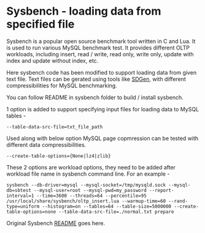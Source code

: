 Sysbench - loading data from specified file
====

Sysbench is a popular open source benchmark tool written in C and Lua. It is used to run various MySQL benchmark test. It provides different OLTP workloads, including insert, read / write, read only, write only, update with index and update without index, etc.

Here sysbench code has been modified to support loading data from given text file. Text files can be gerated using tools like [SDGen](https://github.com/AussieGuy0/SDgen), with different compressibilities for MySQL benchmarking.

You can follow README in sysbench folder to build / install sysbench.

1 option is added to support specifying input files for loading data to MySQL tables -

`--table-data-src-file=txt_file_path`

Used along with below option MySQL page copmression can be tested with different data compressibilities.

`--create-table-options={None|lz4|zlib}`

These 2 options are workload options, they need to be added after workload file name in sysbench command line. For an example -

`sysbench --db-driver=mysql --mysql-socket=/tmp/mysqld.sock --mysql-db=sbtest --mysql-user=root --mysql-pwd=my_password --report-interval=1 --time=3600 --threads=64 --percentile=95 /usr/local/share/sysbench/oltp_insert.lua --warmup-time=60 --rand-type=uniform --histogram=on --tables=64 --table-size=5000000 --create-table-options=none --table-data-src-file=./normal.txt prepare`


Original Sysbench [README](README.org.md) goes here.
